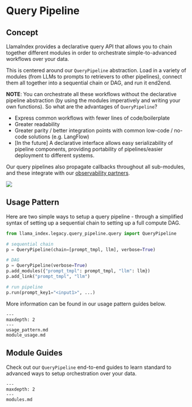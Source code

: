 # Query Pipeline

## Concept

LlamaIndex provides a declarative query API that allows you to chain together different modules in order to orchestrate simple-to-advanced workflows over your data.

This is centered around our `QueryPipeline` abstraction. Load in a variety of modules (from LLMs to prompts to retrievers to other pipelines), connect them all together into a sequential chain or DAG, and run it end2end.

**NOTE**: You can orchestrate all these workflows without the declarative pipeline abstraction (by using the modules imperatively and writing your own functions). So what are the advantages of `QueryPipeline`?

- Express common workflows with fewer lines of code/boilerplate
- Greater readability
- Greater parity / better integration points with common low-code / no-code solutions (e.g. LangFlow)
- [In the future] A declarative interface allows easy serializability of pipeline components, providing portability of pipelines/easier deployment to different systems.

Our query pipelines also propagate callbacks throughout all sub-modules, and these integrate with our [observability partners](/module_guides/observability/observability.md).

![](/_static/query/pipeline_rag_example.png)

## Usage Pattern

Here are two simple ways to setup a query pipeline - through a simplified syntax of setting up a sequential chain to setting up a full compute DAG.

```python
from llama_index.legacy.query_pipeline.query import QueryPipeline

# sequential chain
p = QueryPipeline(chain=[prompt_tmpl, llm], verbose=True)

# DAG
p = QueryPipeline(verbose=True)
p.add_modules({"prompt_tmpl": prompt_tmpl, "llm": llm})
p.add_link("prompt_tmpl", "llm")

# run pipeline
p.run(prompt_key1="<input1>", ...)
```

More information can be found in our usage pattern guides below.

```{toctree}
---
maxdepth: 2
---
usage_pattern.md
module_usage.md
```

## Module Guides

Check out our `QueryPipeline` end-to-end guides to learn standard to advanced ways to setup orchestration over your data.

```{toctree}
---
maxdepth: 2
---
modules.md
```
